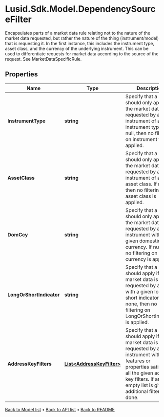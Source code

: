 # Lusid.Sdk.Model.DependencySourceFilter
Encapsulates parts of a market data rule relating not to the nature of the market data requested, but rather the nature of the thing (instrument/model) that is requesting it. In the first instance, this includes the instrument type, asset class, and the currency of the underlying instrument. This can be used to differentiate requests for market data according to the source of the request. See MarketDataSpecificRule.

## Properties

Name | Type | Description | Notes
------------ | ------------- | ------------- | -------------
**InstrumentType** | **string** | Specify that a rule should only apply if the market data is requested by an instrument of a given instrument type. If null, then no filtering on instrument type is applied. | [optional] 
**AssetClass** | **string** | Specify that a rule should only apply if the market data is requested by an instrument of a given asset class. If null, then no filtering on asset class is applied. | [optional] 
**DomCcy** | **string** | Specify that a rule should only apply if the market data is requested by an instrument with a given domestic currency. If null, then no filtering on currency is applied. | [optional] 
**LongOrShortIndicator** | **string** | Specify that a rule should apply if the market data is requested by a model with a given long or short indicator. If none, then no filtering on LongOrShortIndicator is applied. | [optional] 
**AddressKeyFilters** | [**List&lt;AddressKeyFilter&gt;**](AddressKeyFilter.md) | Specify that a rule should apply if the market data is requested by an instrument with features or properties satisfying all the given address key filters. If an empty list is given, no additional filtering is done. | [optional] 

[Back to Model list](../README.md#documentation-for-models) &#8226; [Back to API list](../README.md#documentation-for-api-endpoints) &#8226; [Back to README](../README.md)


